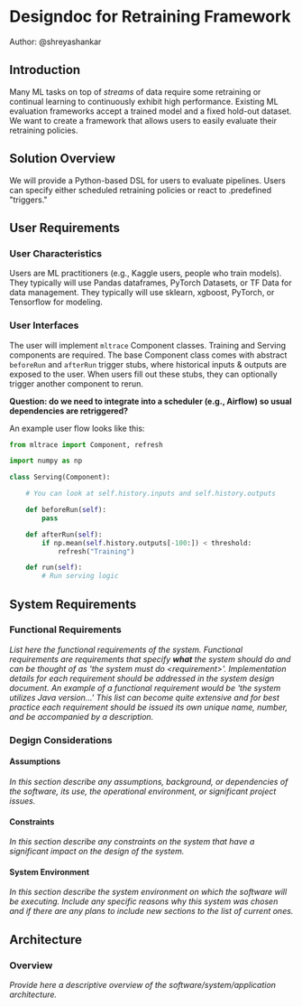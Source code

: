 # Designdoc for Retraining Framework

Author: @shreyashankar

## Introduction

Many ML tasks on top of _streams_ of data require some retraining or continual learning to continuously exhibit high performance. Existing ML evaluation frameworks accept a trained model and a fixed hold-out dataset. We want to create a framework that allows users to easily evaluate their retraining policies.

## Solution Overview

We will provide a Python-based DSL for users to evaluate pipelines. Users can specify either scheduled retraining policies or react to .predefined "triggers."

## User Requirements

### User Characteristics  

Users are ML practitioners (e.g., Kaggle users, people who train models). They typically will use Pandas dataframes, PyTorch Datasets, or TF Data for data management. They typically will use sklearn, xgboost, PyTorch, or Tensorflow for modeling.

      
### User Interfaces   

The user will implement `mltrace` Component classes. Training and Serving components are required. The base Component class comes with abstract `beforeRun` and `afterRun` trigger stubs, where historical inputs & outputs are exposed to the user. When users fill out these stubs, they can optionally trigger another component to rerun.

**Question: do we need to integrate into a scheduler (e.g., Airflow) so usual dependencies are retriggered?**

An example user flow looks like this:

```python
from mltrace import Component, refresh

import numpy as np

class Serving(Component):

    # You can look at self.history.inputs and self.history.outputs

    def beforeRun(self):
        pass

    def afterRun(self):
        if np.mean(self.history.outputs[-100:]) < threshold:
            refresh("Training")

    def run(self):
        # Run serving logic

```

## System Requirements  

### Functional Requirements
*List here the functional requirements of the system. Functional requirements are requirements that specify __what__ the system should do and can be thought of as 'the system must do <requirement\>'. Implementation details for each requirement should be addressed in the system design document. An example of a functional requirement would be 'the system utilizes Java version...' This list can become quite extensive and for best practice each requirement should be issued its own unique name, number, and be accompanied by a description.*

### Degign Considerations


#### Assumptions
*In this section describe any assumptions, background, or dependencies of the software, its use, the operational environment, or significant project issues.*

#### Constraints
*In this section describe any constraints on the system that have a significant impact on the design of the system.*

#### System Environment
*In this section describe the system environment on which the software will be executing. Include any specific reasons why this system was chosen and if there are any plans to include new sections to the list of current ones.*

## Architecture

### Overview
*Provide here a descriptive overview of the software/system/application architecture.*


